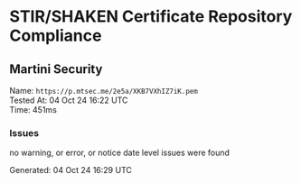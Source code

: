 # STIR/SHAKEN Certificate Repository Compliance

## Martini Security

Name: `https://p.mtsec.me/2e5a/XKB7VXhIZ7iK.pem`\
Tested At: 04 Oct 24 16:22 UTC\
Time: 451ms

### Issues

no warning, or error, or notice date level issues were found

Generated: 04 Oct 24 16:29 UTC